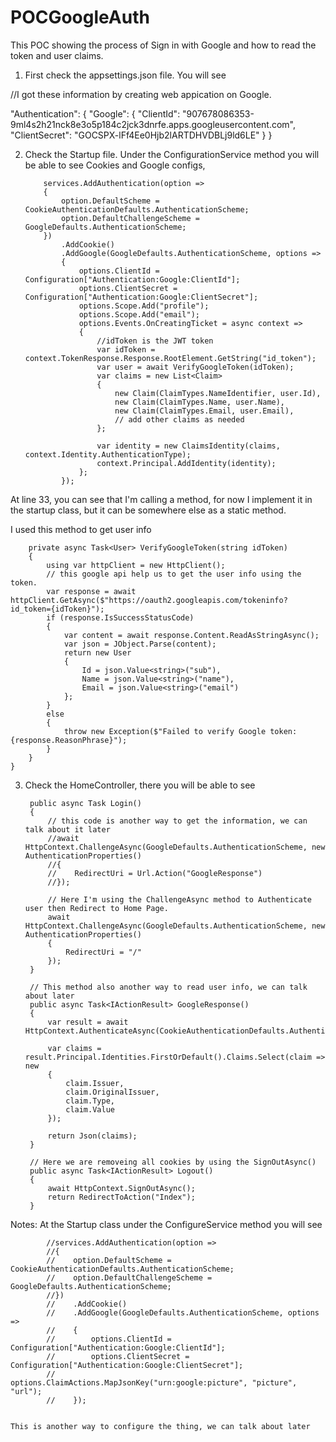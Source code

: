 # POCGoogleAuth

This POC showing the process of Sign in with Google and how to read the token and user claims.

1. First check the appsettings.json file. You will see 

//I got these information by creating web appication on Google.

"Authentication": {
    "Google": {
      "ClientId": "907678086353-9ml4s2h21nck8e3o5p184c2jck3dnrfe.apps.googleusercontent.com",
      "ClientSecret": "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"
    }
} 
 
 2. Check the Startup file. Under the ConfigurationService method you will be able to see Cookies and Google configs, 
 
            services.AddAuthentication(option =>
            {
                option.DefaultScheme = CookieAuthenticationDefaults.AuthenticationScheme;
                option.DefaultChallengeScheme = GoogleDefaults.AuthenticationScheme;
            })
                .AddCookie()
                .AddGoogle(GoogleDefaults.AuthenticationScheme, options =>
                {
                    options.ClientId = Configuration["Authentication:Google:ClientId"];
                    options.ClientSecret = Configuration["Authentication:Google:ClientSecret"];
                    options.Scope.Add("profile");
                    options.Scope.Add("email");
                    options.Events.OnCreatingTicket = async context =>
                    {
                        //idToken is the JWT token
                        var idToken = context.TokenResponse.Response.RootElement.GetString("id_token");
                        var user = await VerifyGoogleToken(idToken);
                        var claims = new List<Claim>
                        {
                            new Claim(ClaimTypes.NameIdentifier, user.Id),
                            new Claim(ClaimTypes.Name, user.Name),
                            new Claim(ClaimTypes.Email, user.Email),
                            // add other claims as needed
                        };
                        
                        var identity = new ClaimsIdentity(claims, context.Identity.AuthenticationType);
                        context.Principal.AddIdentity(identity);
                    };
                });
 
 
 At line 33, you can see that I'm calling a method, for now I implement it in the startup class, but it can be somewhere else as a static method.
 
 I used this method to get user info
 
        private async Task<User> VerifyGoogleToken(string idToken)
        {
            using var httpClient = new HttpClient();
            // this google api help us to get the user info using the token.
            var response = await httpClient.GetAsync($"https://oauth2.googleapis.com/tokeninfo?id_token={idToken}");
            if (response.IsSuccessStatusCode)
            {
                var content = await response.Content.ReadAsStringAsync();
                var json = JObject.Parse(content);
                return new User
                {
                    Id = json.Value<string>("sub"),
                    Name = json.Value<string>("name"),
                    Email = json.Value<string>("email")
                };
            }
            else
            {
                throw new Exception($"Failed to verify Google token: {response.ReasonPhrase}");
            }
        }
    }
    
    
3. Check the HomeController, there you will be able to see
 
        public async Task Login()
        {
            // this code is another way to get the information, we can talk about it later
            //await HttpContext.ChallengeAsync(GoogleDefaults.AuthenticationScheme, new AuthenticationProperties()
            //{
            //    RedirectUri = Url.Action("GoogleResponse")
            //});
            
            // Here I'm using the ChallengeAsync method to Authenticate user then Redirect to Home Page.
            await HttpContext.ChallengeAsync(GoogleDefaults.AuthenticationScheme, new AuthenticationProperties()
            {
                RedirectUri = "/"
            });
        }

        // This method also another way to read user info, we can talk about later
        public async Task<IActionResult> GoogleResponse()
        {
            var result = await HttpContext.AuthenticateAsync(CookieAuthenticationDefaults.AuthenticationScheme);

            var claims = result.Principal.Identities.FirstOrDefault().Claims.Select(claim => new
            {
                claim.Issuer,
                claim.OriginalIssuer,
                claim.Type,
                claim.Value
            });

            return Json(claims);
        }
        
        // Here we are removeing all cookies by using the SignOutAsync()
        public async Task<IActionResult> Logout()
        {
            await HttpContext.SignOutAsync();
            return RedirectToAction("Index");
        }
        
        
 Notes: 
 At the Startup class under the ConfigureService method you will see
 
            //services.AddAuthentication(option =>
            //{
            //    option.DefaultScheme = CookieAuthenticationDefaults.AuthenticationScheme;
            //    option.DefaultChallengeScheme = GoogleDefaults.AuthenticationScheme;
            //})
            //    .AddCookie()
            //    .AddGoogle(GoogleDefaults.AuthenticationScheme, options =>
            //    {
            //        options.ClientId = Configuration["Authentication:Google:ClientId"];
            //        options.ClientSecret = Configuration["Authentication:Google:ClientSecret"];
            //        options.ClaimActions.MapJsonKey("urn:google:picture", "picture", "url");
            //    });
            
            
    This is another way to configure the thing, we can talk about later
 
